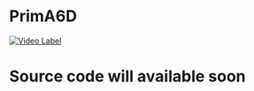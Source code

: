 # PrimA6D

[![Video Label](http://https://youtu.be/GF8wDMlJXdE)](https://youtu.be/GF8wDMlJXdE)

# Source code will available soon
